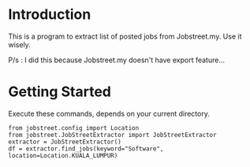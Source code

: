 
# Introduction

This is a program to extract list of posted jobs from Jobstreet.my. Use it wisely.

P/s : I did this because Jobstreet.my doesn't have export feature...

# Getting Started

Execute these commands, depends on your current directory.

```
from jobstreet.config import Location
from jobstreet.JobStreetExtractor import JobStreetExtractor
extractor = JobStreetExtractor()
df = extractor.find_jobs(keyword="Software", location=Location.KUALA_LUMPUR)
```
